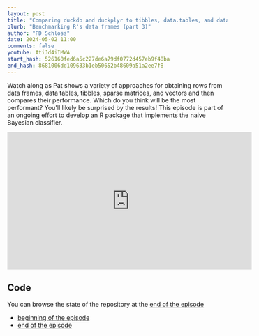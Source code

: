 ```yaml
---
layout: post
title: "Comparing duckdb and duckplyr to tibbles, data.tables, and data.frames (CC279)"
blurb: "Benchmarking R's data frames (part 3)"
author: "PD Schloss"
date: 2024-05-02 11:00
comments: false
youtube: AtiJd4iIMWA
start_hash: 526160fed6a5c227de6a79df0772d457eb9f48ba
end_hash: 8681006dd109633b1eb50652b48609a51a2ee7f8
---
```


Watch along as Pat shows a variety of approaches for obtaining rows from data frames, data tables, tibbles, sparse matrices, and vectors and then compares their performance. Which do you think will be the most performant? You'll likely be surprised by the results! This episode is part of an ongoing effort to develop an R package that implements the naive Bayesian classifier.

<iframe style="margin: 0 auto;display:block;" width="560" height="315" src="https://www.youtube.com/embed/{{ page.youtube }}" frameborder="0" allow="accelerometer; autoplay; encrypted-media; gyroscope; picture-in-picture" allowfullscreen></iframe>

## Code

You can browse the state of the repository at the [end of the episode](https://github.com/riffomonas/phylotyper/tree/{{page.end_hash}})

* [beginning of the episode](https://github.com/riffomonas/phylotyper/tree/{{page.start_hash}})
* [end of the episode](https://github.com/riffomonas/phylotyper/tree/{{page.end_hash}})
